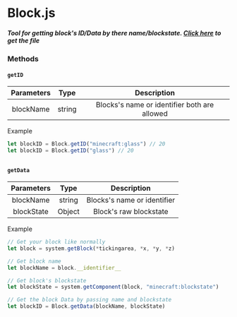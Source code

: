 # Block.js
##### Tool for getting block's ID/Data by there name/blockstate. [Click here](Block.js) to get the file

### Methods
#### `getID`  
| Parameters | Type | Description |
|:------:|:------:|:------:|
| blockName    | string    | Blocks's name or identifier both are allowed |


Example
```javascript
let blockID = Block.getID("minecraft:glass") // 20
let blockID = Block.getID("glass") // 20
```

##

#### `getData`
| Parameters | Type | Description |
|:------:|:------:|:------:|
|    blockName    | string    | Blocks's name or identifier   |
|    blockState    |    Object    |  Block's raw blockstate |


Example
```javascript
// Get your block like normally
let block = system.getBlock(*tickingarea, *x, *y, *z)

// Get block name
let blockName = block.__identifier__

// Get block's blockstate
let blockState = system.getComponent(block, "minecraft:blockstate")

// Get the block Data by passing name and blockstate
let blockID = Block.getData(blockName, blockState)
```
